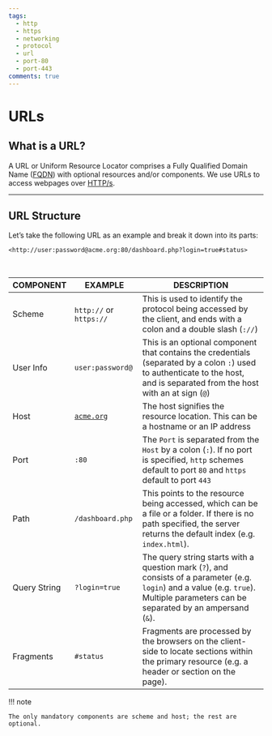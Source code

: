 ```yaml
---
tags:
  - http
  - https
  - networking
  - protocol
  - url
  - port-80
  - port-443
comments: true
---
```


# URLs

## What is a URL?

A URL or Uniform Resource Locator comprises a Fully Qualified Domain Name ([FQDN](https://en.wikipedia.org/wiki/Fully_qualified_domain_name)) with optional resources and/or components. We use URLs to access webpages over [HTTP/s](index.md).

---
## URL Structure

Let’s take the following URL as an example and break it down into its parts:

```
<http://user:password@acme.org:80/dashboard.php?login=true#status>
```
<br>

| **COMPONENT** | **EXAMPLE**                    | **DESCRIPTION**                                                                                                                                                                       |
| ------------- | ------------------------------------- | ------------------------------------------------------------------------------------------------------------------------------------------------------------------------------------- |
| Scheme        | `http://` or `https://`        | This is used to identify the protocol being accessed by the client, and ends with a colon and a double slash (`://`)                                                                  |
| User Info     | `user:password@`               | This is an optional component that contains the credentials (separated by a colon `:`) used to authenticate to the host, and is separated from the host with an at sign (`@`)         |
| Host          | [`acme.org`](http://acme.org/) | The host signifies the resource location. This can be a hostname or an IP address                                                                                                     |
| Port          | `:80`                          | The `Port` is separated from the `Host` by a colon (`:`). If no port is specified, `http` schemes default to port `80` and `https` default to port `443`                              |
| Path          | `/dashboard.php`               | This points to the resource being accessed, which can be a file or a folder. If there is no path specified, the server returns the default index (e.g. `index.html`).                 |
| Query String  | `?login=true`                  | The query string starts with a question mark (`?`), and consists of a parameter (e.g. `login`) and a value (e.g. `true`). Multiple parameters can be separated by an ampersand (`&`). |
| Fragments     | `#status`                      | Fragments are processed by the browsers on the client-side to locate sections within the primary resource (e.g. a header or section on the page).                                     |

  

!!! note

	The only mandatory components are scheme and host; the rest are optional.